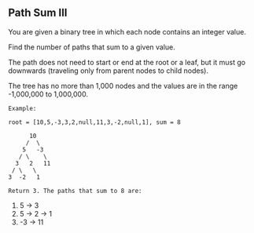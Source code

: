 ## Path Sum III

You are given a binary tree in which each node contains an integer value.  

Find the number of paths that sum to a given value.  

The path does not need to start or end at the root or a leaf, but it must go downwards (traveling only from parent nodes to child nodes).  

The tree has no more than 1,000 nodes and the values are in the range -1,000,000 to 1,000,000.  
```
Example:

root = [10,5,-3,3,2,null,11,3,-2,null,1], sum = 8

      10
     /  \
    5   -3
   / \    \
  3   2   11
 / \   \
3  -2   1

Return 3. The paths that sum to 8 are:
```
1.  5 -> 3
2.  5 -> 2 -> 1
3. -3 -> 11